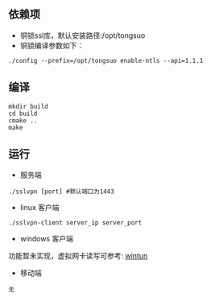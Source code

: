 <!--
 * @Author: lw liuwei@flksec.com
 * @Date: 2023-09-16 23:21:36
 * @LastEditors: lw liuwei@flksec.com
 * @LastEditTime: 2023-09-26 14:08:59
 * @FilePath: \sslvpn-test\README.md
 * @Description: 这是默认设置,请设置`customMade`, 打开koroFileHeader查看配置 进行设置: https://github.com/OBKoro1/koro1FileHeader/wiki/%E9%85%8D%E7%BD%AE
-->
## 依赖项
- 铜锁ssl库，默认安装路径:/opt/tongsuo
- 铜锁编译参数如下：
```shell
./config --prefix=/opt/tongsuo enable-ntls --api=1.1.1
```

## 编译
```shell
mkdir build
cd build
cmake ..
make
```

## 运行

- 服务端
```shell
./sslvpn [port] #默认端口为1443
```

- linux 客户端
```shell
./sslvpn-client server_ip server_port
```

- windows 客户端

功能暂未实现，虚拟网卡读写可参考: [wintun](https://www.wintun.net/)


- 移动端
```text
无
```